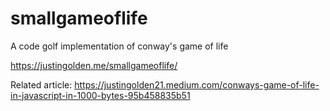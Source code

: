 # smallgameoflife

A code golf implementation of conway's game of life

https://justingolden.me/smallgameoflife/

Related article: https://justingolden21.medium.com/conways-game-of-life-in-javascript-in-1000-bytes-95b458835b51
